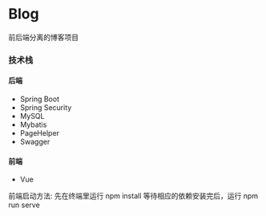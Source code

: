 # Blog

前后端分离的博客项目

### 技术栈
#### 后端
- Spring Boot
- Spring Security
- MySQL
- Mybatis
- PageHelper
- Swagger

#### 前端
- Vue


前端启动方法:
先在终端里运行 npm install
等待相应的依赖安装完后，运行 npm run serve
